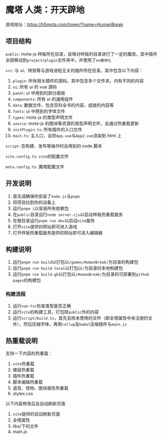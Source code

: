 # 魔塔 人类：开天辟地

游戏地址：https://h5mota.com/tower/?name=HumanBreak

## 项目结构

`public`: mota-js 样板所在目录，该塔对样板的目录进行了一定的魔改，其中插件全部移动到`project/plugin`文件夹中，并使用了`es模块化`

`src`: 与 ui、特效等与游戏进程无关的插件所在目录。其中包含以下内容：

1. `plugin`: 所有相关插件的源码，其中包含多个文件夹，内有不同的内容
2. `ui`: 所有 ui 的 vue 源码
3. `panel`: ui 中用到的部分面板
4. `components`: 所有 ui 的通用组件
5. `data`: 数据文件，包含百科全书的内容、成就的内容等
6. `fonts`: ui 中用到的字体文件
7. `types`: mota-js 的类型声明文件
8. `source`: mota-js 的图块等资源的类型声明文件，会通过热重载更新
9. `initPlugin.ts`: 所有插件的入口文件
10. `main.ts`: 主入口，会将`App.vue`与`App2.vue`渲染到 html 上

`script`: 在构建、发布等操作时会用到的 node 脚本

`vite.config.ts`: `vite`的配置文件

`mota.config.ts`: 魔塔配置文件

## 开发说明

1. 首先请确保你安装了`node.js`与`pnpm`
2. 将项目拉到你的设备上
3. 运行`pnpm i`以安装所有依赖包
4. 在`public`目录运行`node server.cjs`以启动样板热重载服务
5. 在根目录运行`pnpm run dev`以启动`vite`服务
6. 打开`vite`提供的网址即可进入游戏
7. 打开样板热重载服务提供的网址即可进入编辑器

## 构建说明

1. 运行`pnpm run build`以打包以`/games/HumanBreak/`为目录的构建包
2. 运行`pnpm run build-local`以打包以`/`为目录的本地构建包
3. 运行`pnpm run build-gh`以打包以`/HumanBreak/`为目录的可部署到`github pages`的构建包

### 构建流程

1. 运行`vue-tsc`检查类型是否正确
2. 运行`vite`的构建工具，打包除`public`外的内容
3. 运行`script/build.ts`，首先去除未使用的文件（即全塔属性中未注册的文件），然后压缩字体，再用`rollup`及`babel`压缩插件与`main.js`

## 热重载说明

支持一下内容的热重载：

1. `vite`热重载
2. 楼层热重载
3. 插件热重载
4. 脚本编辑热重载
5. 道具、怪物、图块属性热重载
6. styles.css

以下内容修改后会自动刷新页面

1. `vite`提供的自动刷新页面
2. 全塔属性
3. libs/下的文件
4. main.js
